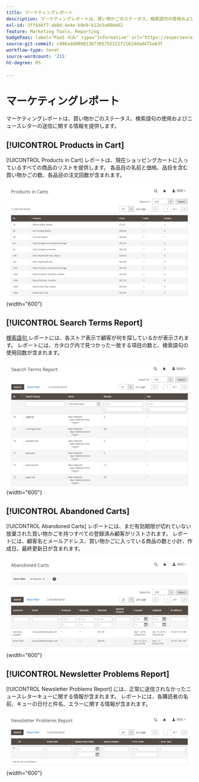 ```yaml
---
title: マーケティングレポート
description: マーケティングレポートは、買い物かごのステータス、検索語句の使用およびニュースレターの送信に関する情報を提供します。
exl-id: 3ff6d4f7-ab8d-4e4e-b9e9-b12e3a08de62
feature: Marketing Tools, Reporting
badgePaas: label="PaaS のみ" type="Informative" url="https://experienceleague.adobe.com/en/docs/commerce/user-guides/product-solutions" tooltip="Adobe Commerce on Cloud プロジェクト（Adobeが管理する PaaS インフラストラクチャ）およびオンプレミスプロジェクトにのみ適用されます。"
source-git-commit: c406add80981387305755221f21624dad475e63f
workflow-type: tm+mt
source-wordcount: '215'
ht-degree: 0%

---
```


# マーケティングレポート

マーケティングレポートは、買い物かごのステータス、検索語句の使用およびニュースレターの送信に関する情報を提供します。

## [!UICONTROL Products in Cart]

[!UICONTROL Products in Cart] レポートは、現在ショッピングカートに入っているすべての商品のリストを提供します。 各品目の名前と価格、品目を含む買い物かごの数、各品目の注文回数が含まれます。

![ 買い物かご内の商品レポート ](./assets/products-in-cart.png){width="600"}

## [!UICONTROL Search Terms Report]

[ 検索語句 ](../catalog/search-terms.md#search-terms-report) レポートには、各ストア表示で顧客が何を探しているかが表示されます。 レポートには、カタログ内で見つかった一致する項目の数と、検索語句の使用回数が含まれます。

![ 検索語句レポート ](./assets/search-terms.png){width="600"}

## [!UICONTROL Abandoned Carts]

[!UICONTROL Abandoned Carts] レポートには、まだ有効期限が切れていない放棄された買い物かごを持つすべての登録済み顧客がリストされます。 レポートには、顧客名とメールアドレス、買い物かごに入っている商品の数と小計、作成日、最終更新日が含まれます。

![ 放棄された買い物かごレポート ](./assets/abandoned-carts.png){width="600"}

## [!UICONTROL Newsletter Problems Report]

[!UICONTROL Newsletter Problems Report] には、正常に送信されなかったニュースレターキューに関する情報が含まれます。 レポートには、各購読者の名前、キューの日付と件名、エラーに関する情報が含まれます。

![ ニュースレターの問題レポート ](./assets/newsletter-problems.png){width="600"}
